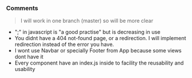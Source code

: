 ### Comments

> I will work in one branch (master) so will be more clear

* ";" in javascript is "a good practise" but is decreasing in use
* You didnt have a 404 not-found page, or a redirection. I will implement redirection instead of the error you have.
* I wont use Navbar or specially Footer from App because some views dont have it
* Every component have an index.js inside to facility the reusability and usability